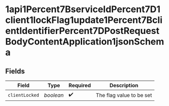 # 1api1Percent7BserviceIdPercent7D1client1lockFlag1update1Percent7BclientIdentifierPercent7DPostRequestBodyContentApplication1jsonSchema


## Fields

| Field                     | Type                      | Required                  | Description               |
| ------------------------- | ------------------------- | ------------------------- | ------------------------- |
| `clientLocked`            | *boolean*                 | :heavy_check_mark:        | The flag value to be set<br/> |